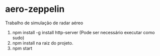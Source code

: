 # aero-zeppelin
Trabalho de simulação de radar aéreo

1. npm install -g install http-server (Pode ser necessário executar como sudo)
1. npm install na raiz do projeto.
3. npm start
